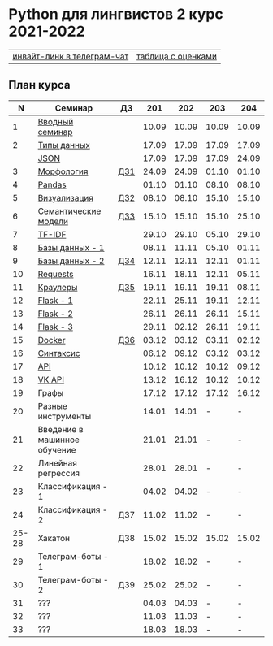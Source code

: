 # Python для лингвистов 2 курс 2021-2022

<table>
  <tr>
    <td> <a href="https://t.me/joinchat/3ymOTSrrFzphYzA6"> инвайт-линк в телеграм-чат </a> </td>
    <td> <a href="https://docs.google.com/spreadsheets/d/1wE8CO8QYmfnndG0Lcrq2adn2YKYzkZGyC6VqqpY13Jo/edit?usp=sharing"> таблица с оценками </a> </td>
  </tr>
</table>

## План курса

| N  | Семинар     | ДЗ | 201 | 202 | 203 | 204 |
| -- | ----------- | -- | --- | --- | --- | --- |
| 1  | [Вводный семинар](https://github.com/hse-ling-python/seminars/blob/master/intro/course_intro_2021.ipynb) | | 10.09 | 10.09 | 10.09 | 10.09 |
| 2  | [Типы данных](https://github.com/hse-ling-python/seminars/blob/master/data_structures/data_structures_1(1).ipynb) | | 17.09 | 17.09 | 17.09 | 17.09 |
|| [JSON](https://github.com/hse-ling-python/seminars/blob/master/json_data/json_1.ipynb) | | 17.09 | 17.09 | 17.09 | 24.09 |
| 3  | [Морфология](https://github.com/hse-ling-python/seminars/blob/master/morphology/morphology_1.ipynb) | [ДЗ1](https://github.com/hse-ling-python/homework_21_22/blob/main/hw1.md) | 24.09 | 24.09 | 01.10 | 01.10 |
| 4  | [Pandas](https://github.com/hse-ling-python/seminars/blob/master/visualization/pandas.ipynb) | | 01.10 | 01.10 | 08.10 | 08.10 |
| 5  | [Визуализация](https://github.com/hse-ling-python/seminars/blob/master/visualization/visualization_21.ipynb) | [ДЗ2](https://github.com/hse-ling-python/homework_21_22/blob/main/hw2.md) | 08.10 | 08.10 | 15.10 | 15.10 |
| 6  | [Семантические модели](https://github.com/hse-ling-python/seminars/blob/master/vector_models/vector_models_21_22.ipynb) | [ДЗ3](https://github.com/hse-ling-python/homework_21_22/blob/main/hw3.md) | 15.10 | 15.10 | 15.10 | 25.10 |
| 7  | [TF-IDF](https://nbviewer.jupyter.org/github/hse-ling-python/seminars/blob/master/text_to_vector/TF-IDF.ipynb) | | 29.10 | 29.10 | 05.10 | 29.10 |
| 8  | [Базы данных - 1](https://github.com/hse-ling-python/seminars/blob/master/databases/databases_2020_1.ipynb) | | 08.11 | 11.11 | 05.10 | 01.11 |
| 9  | [Базы данных - 2](https://github.com/hse-ling-python/seminars/blob/master/databases/databases_2020_2.ipynb) | [ДЗ4](https://github.com/hse-ling-python/homework_21_22/blob/main/hw4.md) | 12.11 | 12.11 | 12.11 | 01.11 |
| 10  | [Requests](https://github.com/hse-ling-python/seminars/blob/master/html_and_requests/requests_2021.ipynb) | | 16.11 | 18.11 | 12.11 | 05.11 |
| 11  | [Краулеры](https://github.com/hse-ling-python/seminars/blob/master/crawlers/crawlers_1.ipynb) | [ДЗ5](https://github.com/hse-ling-python/homework_21_22/blob/main/hw5.md) | 19.11 | 19.11 | 19.11 | 08.11 |
| 12  | [Flask - 1](https://github.com/hse-ling-python/seminars/blob/master/flask_applications/flask1.ipynb)| | 22.11 | 25.11 | 19.11 | 12.11 |
| 13  | [Flask - 2](https://github.com/hse-ling-python/seminars/blob/master/flask_applications/flask_2-3.md) | | 26.11 | 26.11 | 26.11 | 15.11 |
| 14  | [Flask - 3](https://github.com/hse-ling-python/seminars/blob/master/flask_applications/flask_2-3.md) | | 29.11 | 02.12 | 26.11 | 19.11 |
| 15  | [Docker](https://github.com/hse-ling-python/seminars/tree/master/docker) | [ДЗ6](https://github.com/hse-ling-python/homework_21_22/blob/main/hw6.md) | 03.12 | 03.12 | 03.11 | 02.12 |
| 16  | [Синтаксис](https://github.com/hse-ling-python/seminars/blob/master/UDPipe/syntax.md) | | 06.12 | 09.12 | 03.12 | 03.12 |
| 17  | [API](https://github.com/hse-ling-python/seminars/blob/master/different_api/client-server-architecture.ipynb) | | 10.12 | 10.12 | 10.12 | 09.12 |
| 18  | [VK API](https://github.com/hse-ling-python/seminars/blob/master/different_api/vk_api2021.ipynb) | | 13.12 | 16.12 | 10.12 | 10.12 |
| 19  | Графы | | 17.12 | 17.12 | 17.12 | 16.12 |
| 20  | Разные инструменты | | 14.01 | 14.01 | - | - |
| 21  | Введение в машинное обучение | | 21.01 | 21.01 | - | - |
| 22  | Линейная регрессия | | 28.01 | 28.01 | - | - |
| 23  | Классификация - 1 | | 04.02 | 04.02 | - | - |
| 24  | Классификация - 2 | ДЗ7 | 11.02 | 11.02 | - | - |
| 25-28  | Хакатон | ДЗ8 | 15.02 | 15.02 | 15.02 | 15.02 |
| 29  | Телеграм-боты - 1 | | 18.02 | 18.02 | - | - |
| 30  | Телеграм-боты - 2 | ДЗ9 | 25.02 | 25.02 | - | - |
| 31  | ??? | | 04.03 | 04.03 | - | - |
| 32  | ??? | | 11.03 | 11.03 | - | - |
| 33  | ??? | | 18.03 | 18.03 | - | - |


